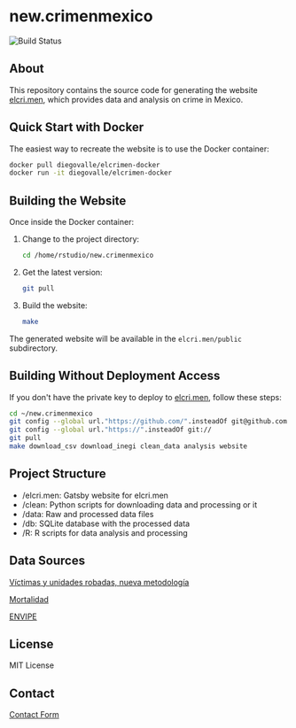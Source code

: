 # new.crimenmexico

![Build Status](https://github.com/diegovalle/new.crimenmexico/actions/workflows/elcrimen.yml/badge.svg)

## About

This repository contains the source code for generating the website [elcri.men](https://elcri.men), which provides data and analysis on crime in Mexico.

## Quick Start with Docker

The easiest way to recreate the website is to use the Docker container:

```bash
docker pull diegovalle/elcrimen-docker
docker run -it diegovalle/elcrimen-docker
```

## Building the Website

Once inside the Docker container:

1. Change to the project directory:
   ```bash
   cd /home/rstudio/new.crimenmexico
   ```

2. Get the latest version:
   ```bash
   git pull
   ```

3. Build the website:
   ```bash
   make
   ```

The generated website will be available in the `elcri.men/public` subdirectory.

## Building Without Deployment Access

If you don't have the private key to deploy to [elcri.men](https://elcri.men), follow these steps:

```bash
cd ~/new.crimenmexico
git config --global url."https://github.com/".insteadOf git@github.com:
git config --global url."https://".insteadOf git://
git pull
make download_csv download_inegi clean_data analysis website
```

## Project Structure

- /elcri.men: Gatsby website for elcri.men
- /clean: Python scripts for downloading data and processing or it
- /data: Raw and processed data files
- /db: SQLite database with the processed data
- /R: R scripts for data analysis and processing

## Data Sources

[Víctimas y unidades robadas, nueva metodología](https://www.gob.mx/sesnsp/acciones-y-programas/victimas-nueva-metodologia?state=published)

[Mortalidad](https://www.inegi.org.mx/sistemas/olap/proyectos/bd/continuas/mortalidad/defuncioneshom.asp?s=est)

[ENVIPE](https://www.inegi.org.mx/programas/envipe/)


## License

MIT License

## Contact

[Contact Form](https://www.diegovalle.net/contact/)

